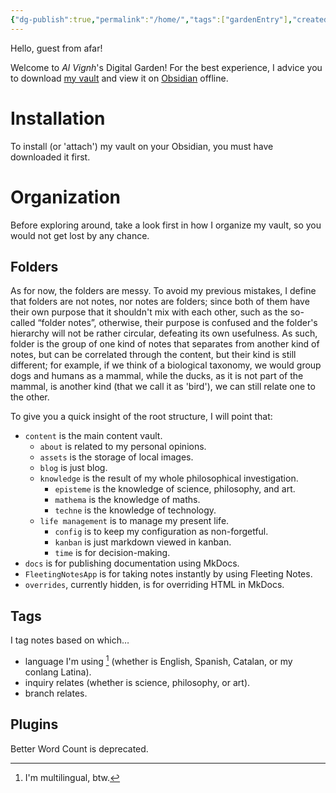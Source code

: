 ```yaml
---
{"dg-publish":true,"permalink":"/home/","tags":["gardenEntry"],"created":"2024-09-14T21:13:43.304+02:00","updated":"2024-09-09T16:49:08.000+02:00"}
---
```



Hello, guest from afar!

Welcome to _Al Vignh_'s Digital Garden! For the best experience, I advice you to download [my vault](https://github.com/IL01DI/dg) and view it on [Obsidian](https://obsidian.md) offline.

# Installation

To install (or 'attach') my vault on your Obsidian, you must have downloaded it first.

# Organization

Before exploring around, take a look first in how I organize my vault, so you would not get lost by any chance.

## Folders

As for now, the folders are messy. To avoid my previous mistakes, I define that folders are not notes, nor notes are folders; since both of them have their own purpose that it shouldn't mix with each other, such as the so-called “folder notes”, otherwise, their purpose is confused and the folder's hierarchy will not be rather circular, defeating its own usefulness. As such, folder is the group of one kind of notes that separates from another kind of notes, but can be correlated through the content, but their kind is still different; for example, if we think of a biological taxonomy, we would group dogs and humans as a mammal, while the ducks, as it is not part of the mammal, is another kind (that we call it as 'bird'), we can still relate one to the other.


To give you a quick insight of the root structure, I will point that:
- `content` is the main content vault.
	- `about` is related to my personal opinions.
	- `assets` is the storage of local images.
	- `blog` is just blog.
	- `knowledge` is the result of my whole philosophical investigation.
		- `episteme` is the knowledge of science, philosophy, and art.
		- `mathema` is the knowledge of maths.
		- `techne` is the knowledge of technology.
	- `life management` is to manage my present life.
		- `config` is to keep my configuration as non-forgetful.
		- `kanban` is just markdown viewed in kanban.
		- `time` is for decision-making.
- `docs` is for publishing documentation using MkDocs.
- `FleetingNotesApp` is for taking notes instantly by using Fleeting Notes.
- `overrides`, currently hidden, is for overriding HTML in MkDocs.

## Tags

I tag notes based on which…
- language I'm using [^1] (whether is English, Spanish, Catalan, or my conlang Latina).
- inquiry relates (whether is science, philosophy, or art).
- branch relates.

## Plugins

Better Word Count is deprecated. 


[^1]: I'm multilingual, btw.
